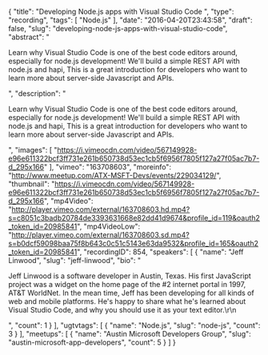 {
  "title": "Developing Node.js apps with Visual Studio Code ",
  "type": "recording",
  "tags": [
    "Node.js"
  ],
  "date": "2016-04-20T23:43:58",
  "draft": false,
  "slug": "developing-node-js-apps-with-visual-studio-code",
  "abstract": "<p>Learn why Visual Studio Code is one of the best code editors around, especially for node.js development! We'll build a simple REST API with node.js and hapi, This is a great introduction for developers who want to learn more about server-side Javascript and APIs.</p>",
  "description": "<p>Learn why Visual Studio Code is one of the best code editors around, especially for node.js development! We'll build a simple REST API with node.js and hapi, This is a great introduction for developers who want to learn more about server-side Javascript and APIs.</p>",
  "images": [
    "https://i.vimeocdn.com/video/567149928-e96e611322bcf3ff731e261b650738d53ec1cb5f6956f7805f127a27f05ac7b7-d_295x166"
  ],
  "vimeo": "163708603",
  "moreinfo": "http://www.meetup.com/ATX-MSFT-Devs/events/229034129/",
  "thumbnail": "https://i.vimeocdn.com/video/567149928-e96e611322bcf3ff731e261b650738d53ec1cb5f6956f7805f127a27f05ac7b7-d_295x166",
  "mp4Video": "http://player.vimeo.com/external/163708603.hd.mp4?s=c8051c3badb20784de3393631668e82dd41d9674&profile_id=119&oauth2_token_id=20985841",
  "mp4VideoLow": "http://player.vimeo.com/external/163708603.sd.mp4?s=b0dcf59098baa75f8b643c0c51c5143e63da9532&profile_id=165&oauth2_token_id=20985841",
  "recordingID": 854,
  "speakers": [
    {
      "name": "Jeff Linwood",
      "slug": "jeff-linwood",
      "bio": "<p>Jeff Linwood is a software developer in Austin, Texas. His first JavaScript project was a widget on the home page of the #2 internet portal in 1997, AT&T WorldNet. In the mean time, Jeff has been developing for all kinds of web and mobile platforms. He's happy to share what he's learned about Visual Studio Code, and why you should use it as your text editor.\r\n</p>",
      "count": 1
    }
  ],
  "ugtvtags": [
    {
      "name": "Node.js",
      "slug": "node-js",
      "count": 3
    }
  ],
  "meetups": [
    {
      "name": "Austin Microsoft Developers Group",
      "slug": "austin-microsoft-app-developers",
      "count": 5
    }
  ]
}